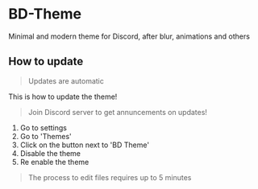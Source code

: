 # BD-Theme
Minimal and modern theme for Discord, after blur, animations and others

## How to update
> Updates are automatic

This is how to update the theme!
> Join Discord server to get annuncements on updates!

1. Go to settings
2. Go to 'Themes'
3. Click on the button next to 'BD Theme'
4. Disable the theme
5. Re enable the theme

> The process to edit files requires up to 5 minutes
